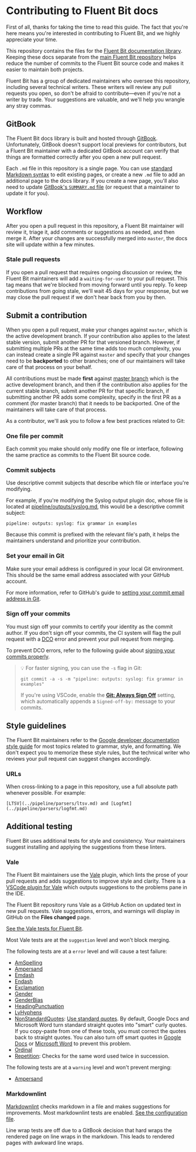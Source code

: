 # Contributing to Fluent Bit docs

First of all, thanks for taking the time to read this guide. The fact that you're
here means you're interested in contributing to Fluent Bit, and we highly appreciate
your time.

This repository contains the files for the
[Fluent Bit documentation library](https://docs.fluentbit.io/). Keeping these docs
separate from the [main Fluent Bit repository](https://github.com/fluent/fluent-bit)
helps reduce the number of commits to the Fluent Bit source code and makes it
easier to maintain both projects.

Fluent Bit has a group of dedicated maintainers who oversee this repository,
including several technical writers. These writers will review any pull requests
you open, so don't be afraid to contribute—even if you're not a writer by trade.
Your suggestions are valuable, and we'll help you wrangle any stray commas.

## GitBook

The Fluent Bit docs library is built and hosted through
[GitBook](https://docs.gitbook.com/). Unfortunately, GitBook doesn't support
local previews for contributors, but a Fluent Bit maintainer with a dedicated GitBook
account can verify that things are formatted correctly after you open a new pull
request.

Each `.md` file in this repository is a single page. You can use
[standard Markdown syntax](https://docs.gitbook.com/content-editor/editing-content/markdown)
to edit existing pages, or create a new `.md` file to add an additional page to
the docs library. If you create a new page, you'll also need to update
[GitBook's `SUMMARY.md` file](https://docs.gitbook.com/integrations/git-sync/content-configuration#structure)
(or request that a maintainer to update it for you).

## Workflow

After you open a pull request in this repository, a Fluent Bit maintainer will review
it, triage it, add comments or suggestions as needed, and then merge it. After
your changes are successfully merged into `master`, the docs site will update
within a few minutes.

### Stale pull requests

If you open a pull request that requires ongoing discussion or review, the Fluent Bit
maintainers will add a `waiting-for-user` to your pull request. This tag means that
we're blocked from moving forward until you reply. To keep contributions from going
stale, we'll wait 45 days for your response, but we may close the pull request if we
don't hear back from you by then.

## Submit a contribution

When you open a pull request, make your changes against `master`, which is the
active development branch. If your contribution also applies to the latest
stable version, submit another PR for that versioned branch. However, if
submitting multiple PRs at the same time adds too much complexity, you can instead
create a single PR against `master` and specify that your changes need to be
**backported** to other branches; one of our maintainers will take care of that
process on your behalf.

All contributions must be made **first** against [master branch](https://github.com/fluent/fluent-bit-docs/tree/master) which is the active development branch, and then if the contribution also applies for the current stable branch, submit another PR for that specific branch, if submitting another PR adds some complexity, specify in the first PR as a comment (for master branch) that it needs to be backported. One of the maintainers will take care of that process.

As a contributor, we'll ask you to follow a few best practices related to Git:

### One file per commit

Each commit you make should only modify one file or interface, following the same
practice as commits to the Fluent Bit source code.

### Commit subjects

Use descriptive commit subjects that describe which file or interface you're
modifying.

For example, if you're modifying the Syslog output plugin doc, whose file is
located at [pipeline/outputs/syslog.md](https://github.com/fluent/fluent-bit-docs/blob/master/pipeline/outputs/syslog.md), this would be a descriptive commit subject:

`pipeline: outputs: syslog: fix grammar in examples`

Because this commit is prefixed with the relevant file's path, it helps the maintainers
understand and prioritize your contribution.

### Set your email in Git

Make sure your email address is configured in your local Git environment. This
should be the same email address associated with your GitHub account.

For more information, refer to GitHub's guide to
[setting your commit email address in Git](https://docs.github.com/en/account-and-profile/setting-up-and-managing-your-personal-account-on-github/managing-email-preferences/setting-your-commit-email-address#setting-your-commit-email-address-in-git).

### Sign off your commits

You must sign off your commits to certify your identity as the commit author. If
you don't sign off your commits, the CI system will flag the pull request with a
[DCO](https://github.com/src-d/guide/blob/master/developer-community/fix-DCO.md)
error and prevent your pull request from merging.

To prevent DCO errors, refer to the following guide about
[signing your commits properly](https://github.com/src-d/guide/blob/master/developer-community/fix-DCO.md).

> :bulb: For faster signing, you can use the `-s` flag in Git:
>
> `git commit -a -s -m "pipeline: outputs: syslog: fix grammar in examples"`
>
> If you're using VSCode, enable the
> [**Git: Always Sign Off**](https://github.com/microsoft/vscode/issues/83096#issuecomment-545350047)
> setting, which automatically appends a `Signed-off-by:` message to your commits.

## Style guidelines

The Fluent Bit maintainers refer to the
[Google developer documentation style guide](https://developers.google.com/style)
for most topics related to grammar, style, and formatting. We don't expect you
to memorize these style rules, but the technical writer who reviews your pull
request can suggest changes accordingly.

### URLs

When cross-linking to a page in this repository, use a full absolute path whenever
possible. For example:

```text
[LTSV](../pipeline/parsers/ltsv.md) and [Logfmt](../pipeline/parsers/logfmt.md)
```

## Additional testing

Fluent Bit uses additional tests for style and consistency. Your maintainers
suggest installing and applying the suggestions from these linters.

### Vale

The Fluent Bit maintainers use the [Vale](https://vale.sh/docs/) plugin, which lints
the prose of your pull requests and adds suggestions to improve style and clarity.
There is a [VSCode plugin for Vale](https://marketplace.visualstudio.com/items?itemName=ChrisChinchilla.vale-vscode)
which outputs suggestions to the problems pane in the IDE.

The Fluent Bit repository runs Vale as a GitHub Action on updated text in new pull
requests. Vale suggestions, errors, and warnings will display in GitHub on the
**Files changed** page.

[See the Vale tests for Fluent Bit](https://github.com/fluent/fluent-bit-docs/tree/master/vale-styles).

Most Vale tests are at the `suggestion` level and won't block merging.

The following tests are at a `error` level and will cause a test failure:

- [AmSpelling](https://developers.google.com/style/word-list)
- [Ampersand](https://developers.google.com/style/word-list#ampersand)
- [Emdash](https://github.com/errata-ai/Google/blob/master/Google/EmDash.yml)
- [Endash](https://github.com/errata-ai/Google/blob/master/Google/EmDash.yml)
- [Exclamation](https://github.com/errata-ai/Google/blob/master/Google/Exclamation.yml)
- [Gender](https://developers.google.com/style/pronouns#gender-neutral-pronouns)
- [GenderBias](https://developers.google.com/style/inclusive-documentation)
- [HeadingPunctuation](https://developers.google.com/style/capitalization#capitalization-in-titles-and-headings)
- [LyHyphens](https://developers.google.com/style/hyphens)
- [NonStandardQuotes](https://github.com/fluent/fluent-bit-docs/blob/master/vale-styles/FluentBit/NonStandardQuotes.yml):
  [Use standard quotes](https://developers.google.com/style/quotation-marks#straight-and-curly-quotation-marks).
  By default, Google Docs and Microsoft Word turn standard straight quotes into "smart"
  curly quotes. If you copy-paste from one of these tools, you must correct the quotes
  back to straight quotes. You can also turn off smart quotes
  in [Google Docs](https://support.google.com/docs/thread/217182974/can-i-turn-smart-quotes-off-in-a-google-doc?hl=en)
  or [Microsoft Word](https://support.microsoft.com/en-us/office/smart-quotes-in-word-and-powerpoint-702fc92e-b723-4e3d-b2cc-71dedaf2f343)
  to prevent this problem.
- [Ordinal](https://developers.google.com/style/numbers)
- [Repetition](https://github.com/errata-ai/vale/blob/v3/testdata/styles/Markup/Repetition.yml):
  Checks for the same word used twice in succession.

The following tests are at a `warning` level and won't prevent merging:

- [Ampersand](https://developers.google.com/style/word-list#ampersand)

### Markdownlint

[Markdownlint](https://github.com/markdownlint/markdownlint) checks markdown in a
file and makes suggestions for improvements. Most markdownlint tests are enabled.
[See the configuration file](https://github.com/fluent/fluent-bit-docs/blob/master/.markdownlint.json).

Line wrap tests are off due to a GitBook decision that hard wraps the rendered page
on line wraps in the markdown. This leads to rendered pages with awkward line wraps.
